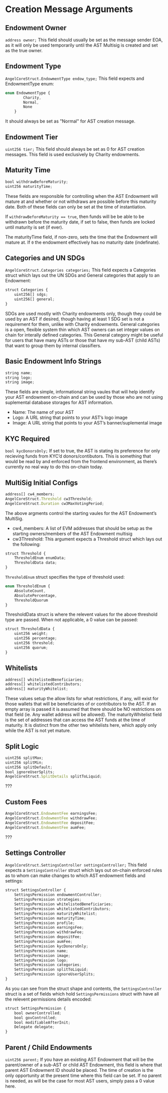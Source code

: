 # Creation Message Arguments

## Endowment Owner
`address owner;`
This field should usually be set as the message sender EOA, as it will only be used temporarily until the AST Multisig is created and set as the true owner. 

## Endowment Type
`AngelCoreStruct.EndowmentType endow_type;`
This field expects and EndowmentType enum:
```javascript
enum EndowmentType {
        Charity,
        Normal,
        None
    }
```

It should always be set as "Normal" for AST creation message. 

## Endowment Tier
`uint256 tier;`
This field should always be set as 0 for AST creation messages. This field is used exclusively by Charity endowments. 

## Maturity Time
```javascript
bool withdrawBeforeMaturity;
uint256 maturityTime;
```
These fields are responsible for controlling when the AST Endowment will mature at and whether or not withdraws are possible before this maturity date. Both of these fields can only be set at the time of instantiation. 

If `withdrawBeforeMaturity == true`, then funds will be be able to be withdrawn before the maturity date, if set to false, then funds are locked until maturity is set (if ever). 

The maturityTime field, if non-zero, sets the time that the Endowment will mature at. If `0` the endowment effectively has no maturity date (indefinate). 

## Categories and UN SDGs
`AngelCoreStruct.Categories categories;`
This field expects a Categories struct which lays out the UN SDGs and General categories that apply to an Endowment:
```javascript
struct Categories {
    uint256[] sdgs;
    uint256[] general;
}
```

SDGs are used mostly with Charity endowments only, though they could be used by an AST if desired, though having at least 1 SDG set is not a requirement for them, unlike with Charity endowments. General categories is a open, flexible system thin which AST owners can set integer values on chain for interally defined categories. This General category might be useful for users that have many ASTs or those that have my sub-AST (child ASTs) that want to group them by internal classifiers. 

## Basic Endowment Info Strings
```javascript
string name;
string logo;
string image;
```
These fields are simple, informational string vaules that will help identify your AST endowment on-chain and can be used by those who are not using suplemental database storages for AST information. 
- Name: The name of your AST
- Logo: A URL string that points to your AST’s logo image
- Image: A URL string that points to your AST’s banner/suplemental image

## KYC Required
`bool kycDonorsOnly;`
If set to true, the AST is stating its preference for only recieving funds from KYC’d donors/contibutors. This is something that would be read by and enforced from the frontend environment, as there’s currently no real way to do this on-chain today.

## MultiSig Initial Configs
```javascript
address[] cw4_members;
AngelCoreStruct.Threshold cw3Threshold;
AngelCoreStruct.Duration cw3MaxVotingPeriod;
```
The above argments control the starting vaules for the AST Endowment’s MultiSig.
- cw4_members: A list of EVM addresses that should be setup as the starting owners/members of the AST Endowment multisig
- cw3Threshold: This argument expects a Threshold struct which lays out the following: 
```javascript
struct Threshold {
    ThresholdEnum enumData;
    ThresholdData data;
}
```

`ThresholdEnum` struct specifies the type of threshold used:
```javascript
enum ThresholdEnum {
    AbsoluteCount,
    AbsolutePercentage,
    ThresholdQuorum
}
```

ThresholdData struct is where the relevent values for the above threshold type are passed. When not applicable, a 0 value can be passed:
```javascript
struct ThresholdData {
    uint256 weight;
    uint256 percentage;
    uint256 threshold;
    uint256 quorum;
}
```

## Whitelists 
```javascript
address[] whitelistedBeneficiaries;
address[] whitelistedContributors;
address[] maturityWhitelist;
```
These values setup the allow lists for what restrictions, if any, will exist for those wallets that will be beneficiaries of or contributors to the AST. If an empty array is passed it is assumed that there should be NO restrictions on that field (ie. Any wallet address will be allowed). 
The maturityWhitelist field is the set of addresses that can access the AST funds at the time of maturity. It is distinct from the other two whitelists here, which apply only while the AST is not yet mature. 

## Split Logic 
```javascript
uint256 splitMax;
uint256 splitMin;
uint256 splitDefault;
bool ignoreUserSplits;
AngelCoreStruct.SplitDetails splitToLiquid;
```
???

## Custom Fees
```javascript
AngelCoreStruct.EndowmentFee earningsFee;
AngelCoreStruct.EndowmentFee withdrawFee;
AngelCoreStruct.EndowmentFee depositFee;
AngelCoreStruct.EndowmentFee aumFee;
```
???

## Settings Controller
`AngelCoreStruct.SettingsController settingsController;`
This field expects a `SettingsController` struct which lays out on-chain enforced rules as to whom can make changes to which AST endowment fields and settings:
```javascript
struct SettingsController {
    SettingsPermission endowmentController;
    SettingsPermission strategies;
    SettingsPermission whitelistedBeneficiaries;
    SettingsPermission whitelistedContributors;
    SettingsPermission maturityWhitelist;
    SettingsPermission maturityTime;
    SettingsPermission profile;
    SettingsPermission earningsFee;
    SettingsPermission withdrawFee;
    SettingsPermission depositFee;
    SettingsPermission aumFee;
    SettingsPermission kycDonorsOnly;
    SettingsPermission name;
    SettingsPermission image;
    SettingsPermission logo;
    SettingsPermission categories;
    SettingsPermission splitToLiquid;
    SettingsPermission ignoreUserSplits;
}
```

As you can see from the struct shape and contents, the `SettingsController` struct is a set of fields which hold `SettingsPermissions` struct with have all the relevent permissions details encoded:
```javascript
struct SettingsPermission {
    bool ownerControlled;
    bool govControlled;
    bool modifiableAfterInit;
    Delegate delegate;
}
```

## Parent / Child Endowments
`uint256 parent;`
If you have an existing AST Endowment that will be the parent/owner of a sub-AST or child AST Endowment, this field is where that parent AST Endowment ID should be placed. The time of creation  is the only opportunity at the present time where this field can be set. If no parent is needed, as will be the case for most AST users, simply pass a 0 value here.
